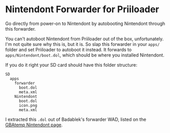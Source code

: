 # Nintendont Forwarder for Priiloader
Go directly from power-on to Nintendont by autobooting Nintendont through this forwarder.

You can't autoboot Nintendont from Priiloader out of the box, unfortunately.
I'm not quite sure why this is, but it is.
So slap this forwarder in your `apps/` folder and set Priiloader to autoboot it instead.
It forwards to `apps/Nintendont/boot.dol`, which should be where you installed Nintendont.

If you do it right your SD card should have this folder structure:
```
SD
  apps
    forwarder
      boot.dol
      meta.xml
    Nintendont
      boot.dol
      icon.png
      meta.xml
```

I extracted this `.dol` out of Badablek's forwarder WAD, listed on the [GBAtemp Nintendont page](https://gbatemp.net/threads/nintendont.349258/).
